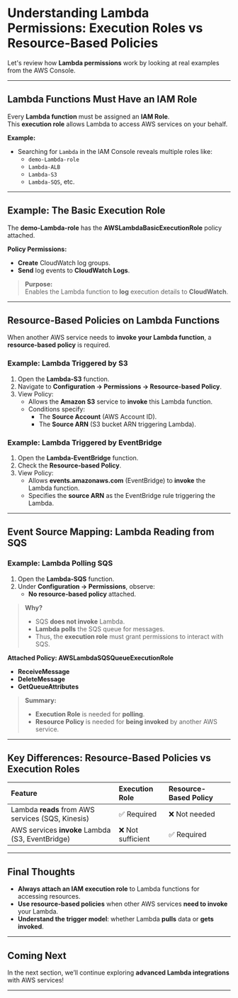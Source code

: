 # Understanding Lambda Permissions: Execution Roles vs Resource-Based Policies

Let's review how **Lambda permissions** work by looking at real examples from the AWS Console.

---

## Lambda Functions Must Have an IAM Role

Every **Lambda function** must be assigned an **IAM Role**.  
This **execution role** allows Lambda to access AWS services on your behalf.

**Example:**
- Searching for `Lambda` in the IAM Console reveals multiple roles like:
  - `demo-Lambda-role`
  - `Lambda-ALB`
  - `Lambda-S3`
  - `Lambda-SQS`, etc.

---

## Example: The Basic Execution Role

The **demo-Lambda-role** has the **AWSLambdaBasicExecutionRole** policy attached.

**Policy Permissions:**
- **Create** CloudWatch log groups.
- **Send** log events to **CloudWatch Logs**.

> **Purpose:**  
> Enables the Lambda function to **log** execution details to **CloudWatch**.

---

## Resource-Based Policies on Lambda Functions

When another AWS service needs to **invoke your Lambda function**, a **resource-based policy** is required.

### Example: Lambda Triggered by S3
1. Open the **Lambda-S3** function.
2. Navigate to **Configuration → Permissions → Resource-based Policy**.
3. View Policy:
   - Allows the **Amazon S3** service to **invoke** this Lambda function.
   - Conditions specify:
     - The **Source Account** (AWS Account ID).
     - The **Source ARN** (S3 bucket ARN triggering Lambda).

### Example: Lambda Triggered by EventBridge
1. Open the **Lambda-EventBridge** function.
2. Check the **Resource-based Policy**.
3. View Policy:
   - Allows **events.amazonaws.com** (EventBridge) to **invoke** the Lambda function.
   - Specifies the **source ARN** as the EventBridge rule triggering the Lambda.

---

## Event Source Mapping: Lambda Reading from SQS

### Example: Lambda Polling SQS
1. Open the **Lambda-SQS** function.
2. Under **Configuration → Permissions**, observe:
   - **No resource-based policy** attached.

> **Why?**  
> - SQS **does not invoke** Lambda.
> - **Lambda polls** the SQS queue for messages.
> - Thus, the **execution role** must grant permissions to interact with SQS.

**Attached Policy: AWSLambdaSQSQueueExecutionRole**
- **ReceiveMessage**
- **DeleteMessage**
- **GetQueueAttributes**

> **Summary:**  
> - **Execution Role** is needed for **polling**.
> - **Resource Policy** is needed for **being invoked** by another AWS service.

---

## Key Differences: Resource-Based Policies vs Execution Roles

| **Feature** | **Execution Role** | **Resource-Based Policy** |
|:------------|:-------------------|:---------------------------|
| Lambda **reads** from AWS services (SQS, Kinesis) | ✅ Required | ❌ Not needed |
| AWS services **invoke** Lambda (S3, EventBridge) | ❌ Not sufficient | ✅ Required |

---

## Final Thoughts

- **Always attach an IAM execution role** to Lambda functions for accessing resources.
- **Use resource-based policies** when other AWS services **need to invoke** your Lambda.
- **Understand the trigger model**: whether Lambda **pulls** data or **gets invoked**.

---

## Coming Next

In the next section, we’ll continue exploring **advanced Lambda integrations** with AWS services!

---
